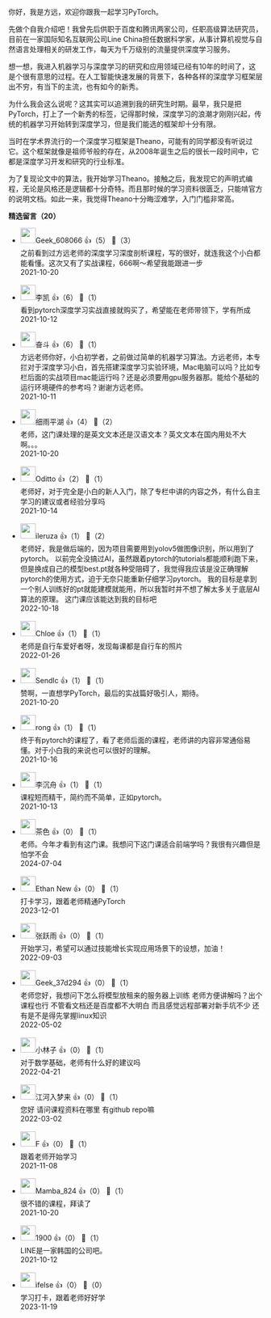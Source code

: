 你好，我是方远，欢迎你跟我一起学习PyTorch。

先做个自我介绍吧！我曾先后供职于百度和腾讯两家公司，任职高级算法研究员，目前在一家国际知名互联网公司Line China担任数据科学家，从事计算机视觉与自然语言处理相关的研发工作，每天为千万级别的流量提供深度学习服务。

想一想，我进入机器学习与深度学习的研究和应用领域已经有10年的时间了，这是个很有意思的过程。在人工智能快速发展的背景下，各种各样的深度学习框架层出不穷，有当下的主流，也有如今的新秀。

为什么我会这么说呢？这其实可以追溯到我的研究生时期。最早，我只是把PyTorch，打上了一个新秀的标签，记得那时候，深度学习的浪潮才刚刚兴起，传统的机器学习开始转到深度学习，但是我们能选的框架却十分有限。

当时在学术界流行的一个深度学习框架是Theano，可能有的同学都没有听说过它。这个框架就像是祖师爷般的存在，从2008年诞生之后的很长一段时间中，它都是深度学习开发和研究的行业标准。

为了复现论文中的算法，我开始学习Theano。接触之后，我发现它的声明式编程，无论是风格还是逻辑都十分奇特。而且那时候的学习资料很匮乏，只能啃官方的说明文档。如此一来，我觉得Theano十分晦涩难学，入门门槛非常高。
<div><strong>精选留言（20）</strong></div><ul>
<li><img src="" width="30px"><span>Geek_608066</span> 👍（5） 💬（3）<div>之前看到过方远老师的深度学习深度剖析课程，写的很好，就连我这个小白都能看懂。这次又有了实战课程，666啊～希望我能跟进一步</div>2021-10-20</li><br/><li><img src="https://static001.geekbang.org/account/avatar/00/13/e8/81/6692218b.jpg" width="30px"><span>李凯</span> 👍（6） 💬（1）<div>看到pytorch深度学习实战直接就购买了，希望能在老师带领下，学有所成</div>2021-10-12</li><br/><li><img src="https://static001.geekbang.org/account/avatar/00/10/4d/70/b4517c57.jpg" width="30px"><span>奋斗</span> 👍（6） 💬（1）<div>方远老师你好，小白初学者，之前做过简单的机器学习算法。方远老师，本专拦对于深度学习小白，首先搭建深度学习实验环境，Mac电脑可以吗？比如专栏后面的实战项目mac能运行吗？还是必须要用gpu服务器那。能给个基础的运行环境硬件的参考吗？谢谢方远老师。</div>2021-10-11</li><br/><li><img src="https://static001.geekbang.org/account/avatar/00/11/76/4a/014c6775.jpg" width="30px"><span>细雨平湖</span> 👍（4） 💬（2）<div>老师，这门课处理的是英文文本还是汉语文本？英文文本在国内用处不大啊。。。</div>2021-10-20</li><br/><li><img src="https://static001.geekbang.org/account/avatar/00/10/b1/be/cb4dae49.jpg" width="30px"><span>Oditto</span> 👍（2） 💬（1）<div>老师好，对于完全是小白的新人入门，除了专栏中讲的内容之外，有什么自主学习的建议或者经验分享吗</div>2021-10-14</li><br/><li><img src="https://static001.geekbang.org/account/avatar/00/14/66/77/194ba21d.jpg" width="30px"><span>ileruza</span> 👍（1） 💬（2）<div>老师好，我是做后端的，因为项目需要用到yolov5做图像识别，所以用到了pytorch。
以前完全没搞过AI，虽然跟着pytorch的tutorials都能顺利跑下来，但是换成自己的模型best.pt就各种受阻碍了，我觉得我应该是没正确理解pytorch的使用方式，迫于无奈只能重新仔细学习pytorch。
我的目标是拿到一个别人训练好的pt就能建模就能用，所以我暂时并不想了解太多关于底层AI算法的原理。
这门课应该能达到我的目标吧
</div>2022-10-18</li><br/><li><img src="https://static001.geekbang.org/account/avatar/00/0f/55/99/4bdadfd3.jpg" width="30px"><span>Chloe</span> 👍（1） 💬（1）<div>老师是自行车爱好者呀，发现每课都是自行车的照片</div>2022-01-26</li><br/><li><img src="https://static001.geekbang.org/account/avatar/00/2b/04/82/5e27fc04.jpg" width="30px"><span>Sendlc</span> 👍（1） 💬（1）<div>赞啊，一直想学PyTorch，最后的实战篇好吸引人，期待。</div>2021-10-20</li><br/><li><img src="https://static001.geekbang.org/account/avatar/00/2a/eb/13/5e1b9c3a.jpg" width="30px"><span>rong</span> 👍（1） 💬（1）<div>终于有pytorch的课程了，看了老师后面的课程，老师讲的内容非常通俗易懂。对于小白我的来说也可以很好的理解。</div>2021-10-16</li><br/><li><img src="https://static001.geekbang.org/account/avatar/00/1d/92/dd/ec53361b.jpg" width="30px"><span>李沉舟</span> 👍（1） 💬（1）<div>课程短而精干，简约而不简单，正如pytorch。</div>2021-10-13</li><br/><li><img src="http://thirdwx.qlogo.cn/mmopen/vi_32/icHicAP9M4M4DIjAvlj5FDdFCSBal5fiajrSpbTLicFPNdkhiac8wRIpxRvB3BPHhsQKF0dHwBWCk9xNGQiaJvr6V8JA/132" width="30px"><span>茶色</span> 👍（0） 💬（1）<div>老师。今年才看到有这门课。我想问下这门课适合前端学吗？我很有兴趣但是怕学不会</div>2024-07-04</li><br/><li><img src="https://static001.geekbang.org/account/avatar/00/1f/7e/5a/da39f489.jpg" width="30px"><span>Ethan New</span> 👍（0） 💬（1）<div>打卡学习，跟着老师精通PyTorch</div>2023-12-01</li><br/><li><img src="https://static001.geekbang.org/account/avatar/00/0f/47/e7/c15e9fa5.jpg" width="30px"><span>张跃雨</span> 👍（0） 💬（1）<div>开始学习，希望可以通过技能增长实现应用场景下的设想，加油！</div>2022-09-03</li><br/><li><img src="" width="30px"><span>Geek_37d294</span> 👍（0） 💬（1）<div>老师您好，我想问下怎么将模型放租来的服务器上训练 老师方便讲解吗？出个课程也行 不管看文档还是百度都不大明白 而且感觉远程部署对新手坑不少 还有是不是得先掌握linux知识 </div>2022-05-02</li><br/><li><img src="https://static001.geekbang.org/account/avatar/00/11/7a/27/791d0f5e.jpg" width="30px"><span>小林子</span> 👍（0） 💬（1）<div>对于数学基础，老师有什么好的建议吗</div>2022-04-21</li><br/><li><img src="https://static001.geekbang.org/account/avatar/00/20/81/b3/007a3d39.jpg" width="30px"><span>江河入梦来</span> 👍（0） 💬（1）<div>您好   请问课程资料在哪里  有github repo嘛</div>2022-03-02</li><br/><li><img src="https://static001.geekbang.org/account/avatar/00/28/8a/74/fe20e4aa.jpg" width="30px"><span>F</span> 👍（0） 💬（1）<div>跟着老师开始学习</div>2021-11-08</li><br/><li><img src="https://static001.geekbang.org/account/avatar/00/25/5f/ee/da18c649.jpg" width="30px"><span>Mamba_824</span> 👍（0） 💬（1）<div>很不错的课程，拜读了</div>2021-10-20</li><br/><li><img src="https://static001.geekbang.org/account/avatar/00/27/0f/00/f0a497ce.jpg" width="30px"><span>1900</span> 👍（0） 💬（1）<div>LINE是一家韩国的公司吧。</div>2021-10-12</li><br/><li><img src="https://static001.geekbang.org/account/avatar/00/26/eb/d7/90391376.jpg" width="30px"><span>ifelse</span> 👍（0） 💬（0）<div>学习打卡，跟着老师好好学</div>2023-11-19</li><br/>
</ul>